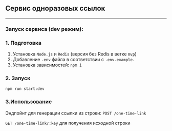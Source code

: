 ## Cервис одноразовых ссылок
----------

### Запуск сервиса (dev режим):
### 1. Подготовка

1. Установка `Node.js` и `Redis` (версия без Redis в ветке `mvp`)
2. Добавление `.env` файла в соответствии с `.env.example`.
3. Установка зависимостей:
`npm i`

### 2. Запуск
`npm run start:dev`

### 3.Использование
Эндпойнт для генерации ссылки из строки: `POST /one-time-link`

`GET /one-time-link/:key` для получения исходной строки